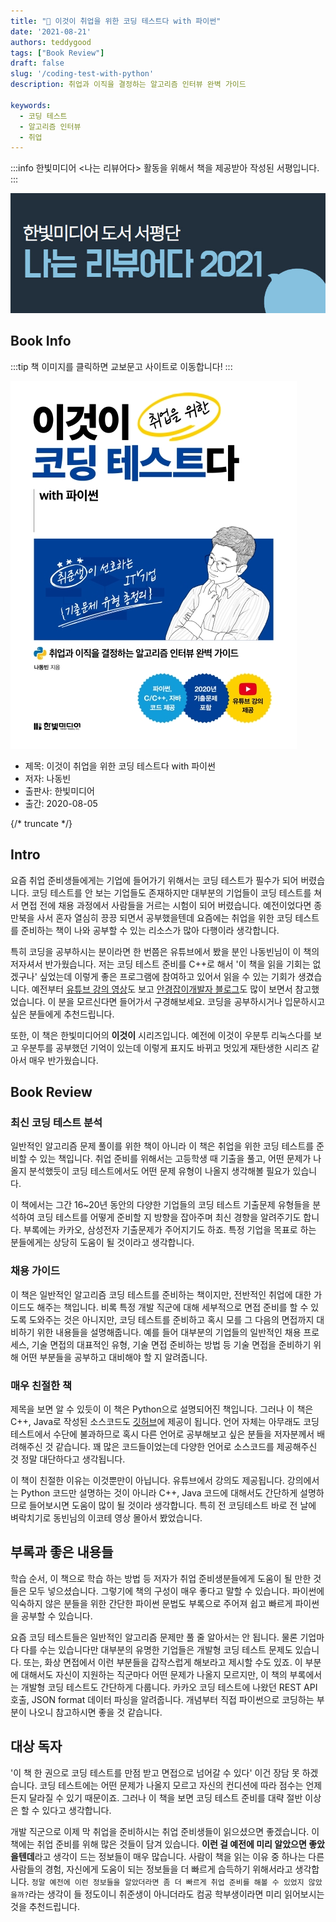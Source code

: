 ```yaml
---  
title: "📖 이것이 취업을 위한 코딩 테스트다 with 파이썬"  
date: '2021-08-21'
authors: teddygood
tags: ["Book Review"]
draft: false
slug: '/coding-test-with-python'
description: 취업과 이직을 결정하는 알고리즘 인터뷰 완벽 가이드

keywords:
  - 코딩 테스트
  - 알고리즘 인터뷰
  - 취업
---
```


:::info
한빛미디어 \<나는 리뷰어다\> 활동을 위해서 책을 제공받아 작성된 서평입니다.
:::

![나는 리뷰어다 2021](../assets/I-am-reviewer-2021.jpg)

## Book Info

:::tip
책 이미지를 클릭하면 교보문고 사이트로 이동합니다!
:::

[![책](../assets/review/coding-test-with-python.jpg)](http://www.kyobobook.co.kr/product/detailViewKor.laf?ejkGb=KOR&mallGb=KOR&barcode=9791162243077&orderClick=LAG&Kc=)

- 제목: 이것이 취업을 위한 코딩 테스트다 with 파이썬
- 저자: 나동빈
- 출판사: 한빛미디어
- 출간: 2020-08-05

{/* truncate */}

## Intro

요즘 취업 준비생들에게는 기업에 들어가기 위해서는 코딩 테스트가 필수가 되어 버렸습니다. 코딩 테스트를 안 보는 기업들도 존재하지만 대부분의 기업들이 코딩 테스트를 쳐서 면접 전에 채용 과정에서 사람들을 거르는 시험이 되어 버렸습니다. 예전이었다면 종만북을 사서 혼자 열심히 끙끙 되면서 공부했을텐데 요즘에는 취업을 위한 코딩 테스트를 준비하는 책이 나와 공부할 수 있는 리소스가 많아 다행이라 생각합니다.

특히 코딩을 공부하시는 분이라면 한 번쯤은 유튜브에서 봤을 분인 나동빈님이 이 책의 저자셔서 반가웠습니다. 저는 코딩 테스트 준비를 C++로 해서 '이 책을 읽을 기회는 없겠구나' 싶었는데 이렇게 좋은 프로그램에 참여하고 있어서 읽을 수 있는 기회가 생겼습니다. 예전부터 [유튜브 강의 영상](https://www.youtube.com/c/dongbinna/videos)도 보고 [안경잡이개발자 블로그](https://ndb796.tistory.com/)도 많이 보면서 참고했었습니다. 이 분을 모르신다면 들어가서 구경해보세요. 코딩을 공부하시거나 입문하시고 싶은 분들에게 추천드립니다.

또한, 이 책은 한빛미디어의 **이것이** 시리즈입니다. 예전에 이것이 우분투 리눅스다를 보고 우분투를 공부했던 기억이 있는데 이렇게 표지도 바뀌고 멋있게 재탄생한 시리즈 같아서 매우 반가웠습니다.

## Book Review

### 최신 코딩 테스트 분석

일반적인 알고리즘 문제 풀이를 위한 책이 아니라 이 책은 취업을 위한 코딩 테스트를 준비할 수 있는 책입니다. 취업 준비를 위해서는 고등학생 때 기출을 풀고, 어떤 문제가 나올지 분석했듯이 코딩 테스트에서도 어떤 문제 유형이 나올지 생각해볼 필요가 있습니다.

이 책에서는 그간 16~20년 동안의 다양한 기업들의 코딩 테스트 기출문제 유형들을 분석하여 코딩 테스트를 어떻게 준비할 지 방향을 잡아주며 최신 경향을 알려주기도 합니다. 부록에는 카카오, 삼성전자 기출문제가 주어지기도 하죠. 특정 기업을 목표로 하는 분들에게는 상당히 도움이 될 것이라고 생각합니다.

### 채용 가이드

이 책은 일반적인 알고리즘 코딩 테스트를 준비하는 책이지만, 전반적인 취업에 대한 가이드도 해주는 책입니다. 비록 특정 개발 직군에 대해 세부적으로 면접 준비를 할 수 있도록 도와주는 것은 아니지만, 코딩 테스트를 준비하고 혹시 모를 그 다음의 면접까지 대비하기 위한 내용들을 설명해줍니다. 예를 들어 대부분의 기업들의 일반적인 채용 프로세스, 기술 면접의 대표적인 유형, 기술 면접 준비하는 방법 등 기술 면접을 준비하기 위해 어떤 부분들을 공부하고 대비해야 할 지 알려줍니다. 

### 매우 친절한 책

제목을 보면 알 수 있듯이 이 책은 Python으로 설명되어진 책입니다. 그러나 이 책은 C++, Java로 작성된 소스코드도 [깃허브](https://github.com/ndb796/python-for-coding-test)에 제공이 됩니다. 언어 자체는 아무래도 코딩 테스트에서 수단에 불과하므로 혹시 다른 언어로 공부해보고 싶은 분들을 저자분께서 배려해주신 것 같습니다. 꽤 많은 코드들이었는데 다양한 언어로 소스코드를 제공해주신 것 정말 대단하다고 생각됩니다.

이 책이 친절한 이유는 이것뿐만이 아닙니다. 유튜브에서 강의도 제공됩니다. 강의에서는 Python 코드만 설명하는 것이 아니라 C++, Java 코드에 대해서도 간단하게 설명하므로 들어보시면 도움이 많이 될 것이라 생각합니다. 특히 전 코딩테스트 바로 전 날에 벼락치기로 동빈님의 이코테 영상 몰아서 봤었습니다. 

## 부록과 좋은 내용들

학습 순서, 이 책으로 학습 하는 방법 등 저자가 취업 준비생분들에게 도움이 될 만한 것들은 모두 넣으셨습니다. 그렇기에 책의 구성이 매우 좋다고 말할 수 있습니다. 파이썬에 익숙하지 않은 분들을 위한 간단한 파이썬 문법도 부록으로 주어져 쉽고 빠르게 파이썬을 공부할 수 있습니다. 

요즘 코딩 테스트들은 일반적인 알고리즘 문제만 풀 줄 알아서는 안 됩니다. 물론 기업마다 다를 수는 있습니다만 대부분의 유명한 기업들은 개발형 코딩 테스트 문제도 있습니다. 또는, 화상 면접에서 이런 부분들을 갑작스럽게 해보라고 제시할 수도 있죠. 이 부분에 대해서도 자신이 지원하는 직군마다 어떤 문제가 나올지 모르지만, 이 책의 부록에서는 개발형 코딩 테스트도 간단하게 다룹니다. 카카오 코딩 테스트에 나왔던 REST API 호출, JSON format 데이터 파싱을 알려줍니다. 개념부터 직접 파이썬으로 코딩하는 부분이 나오니 참고하시면 좋을 것 같습니다. 

## 대상 독자 

'이 책 한 권으로 코딩 테스트를 만점 받고 면접으로 넘어갈 수 있다' 이건 장담 못 하겠습니다.  코딩 테스트에는 어떤 문제가 나올지 모르고 자신의 컨디션에 따라 점수는 언제든지 달라질 수 있기 때문이죠. 그러나 이 책을 보면 코딩 테스트 준비를 대략 절반 이상은 할 수 있다고 생각합니다.

개발 직군으로 이제 막 취업을 준비하시는 취업 준비생들이 읽으셨으면 좋겠습니다. 이 책에는 취업 준비를 위해 많은 것들이 담겨 있습니다. **이런 걸 예전에 미리 알았으면 좋았을텐데**라고 생각이 드는 정보들이 매우 많습니다. 사람이 책을 읽는 이유 중 하나는 다른 사람들의 경험, 자신에게 도움이 되는 정보들을 더 빠르게 습득하기 위해서라고 생각합니다. `정말 예전에 이런 정보들을 알았더라면 좀 더 빠르게 취업 준비를 해볼 수 있었지 않았을까?`라는 생각이 들 정도이니 취준생이 아니더라도 컴공 학부생이라면 미리 읽어보시는 것을 추천드립니다.
